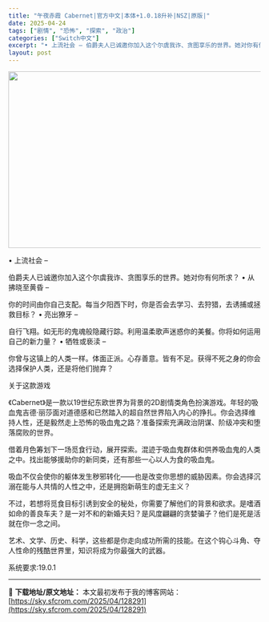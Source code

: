 ```yaml
---
title: "午夜赤霞 Cabernet|官方中文|本体+1.0.18升补|NSZ|原版|"
date: 2025-04-24
tags: ["剧情", "恐怖", "探索", "政治"]
categories: ["Switch中文"]
excerpt: "• 上流社会 – 伯爵夫人已诚邀你加入这个尔虞我诈、贪图享乐的世界。她对你有何所求？ • 从拂晓至黄昏 – 你的时间由你自己支配。每当夕阳西下时，你是否会去学习、去狩猎，去诱捕或拯救目标？ • 亮出獠牙 – 自行飞翔。如无形的鬼魂般隐藏行踪。利用温柔歌声迷惑你的美餐。你将如何运用自己的新力量？ • &hellip;"
layout: post
---
```


<img class="aligncenter size-full wp-image-128277" src="https://sky.sfcrom.com/wp-content/uploads/2025/04/2025042406581036.webp" alt="" width="616" height="353" />

• 上流社会 –

伯爵夫人已诚邀你加入这个尔虞我诈、贪图享乐的世界。她对你有何所求？
• 从拂晓至黄昏 –

你的时间由你自己支配。每当夕阳西下时，你是否会去学习、去狩猎，去诱捕或拯救目标？
• 亮出獠牙 –

自行飞翔。如无形的鬼魂般隐藏行踪。利用温柔歌声迷惑你的美餐。你将如何运用自己的新力量？
• 牺牲或亵渎 –

你曾与这镇上的人类一样。体面正派。心存善意。皆有不足。获得不死之身的你会选择保护人类，还是将他们抛弃？

关于这款游戏

《Cabernet》是一款以19世纪东欧世界为背景的2D剧情类角色扮演游戏。年轻的吸血鬼吉德·丽莎面对道德感和已然踏入的超自然世界陷入内心的挣扎。你会选择维持人性，还是毅然走上恐怖的吸血鬼之路？准备探索充满政治阴谋、阶级冲突和堕落腐败的世界。

借着月色筹划下一场觅食行动，展开探索。混迹于吸血鬼群体和供养吸血鬼的人类之中。找出能够援助你的新同类，还有那些一心以人为食的吸血鬼。

吸血不仅会使你的躯体发生秽邪转化——也是改变你思想的威胁因素。你会选择沉溺在能与人共情的人性之中，还是拥抱新萌生的虚无主义？

不过，若想将觅食目标引诱到安全的秘处，你需要了解他们的背景和欲求。是嗜酒如命的善良车夫？是一对不和的新婚夫妇？是风度翩翩的贪婪骗子？他们是死是活就在你一念之间。

艺术、文学、历史、科学，这些都是你走向成功所需的技能。在这个钩心斗角、夺人性命的残酷世界里，知识将成为你最强大的武器。

系统要求:19.0.1

---
📖 **下载地址/原文地址：** 本文最初发布于我的博客网站：[https://sky.sfcrom.com/2025/04/128291](https://sky.sfcrom.com/2025/04/128291)
